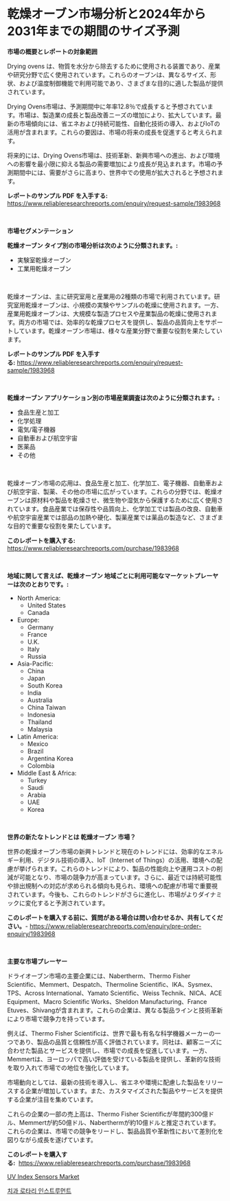 <p><h1>乾燥オーブン市場分析と2024年から2031年までの期間のサイズ予測</h1></p><p><strong>市場の概要とレポートの対象範囲</strong></p>
<p><p>Drying ovens は、物質を水分から除去するために使用される装置であり、産業や研究分野で広く使用されています。これらのオーブンは、異なるサイズ、形状、および温度制御機能で利用可能であり、さまざまな目的に適した製品が提供されています。</p><p>Drying Ovens市場は、予測期間中に年率12.8％で成長すると予想されています。市場は、製造業の成長と製品改善ニーズの増加により、拡大しています。最新の市場傾向には、省エネおよび持続可能性、自動化技術の導入、およびIoTの活用が含まれます。これらの要因は、市場の将来の成長を促進すると考えられます。</p><p>将来的には、Drying Ovens市場は、技術革新、新興市場への進出、および環境への影響を最小限に抑える製品の需要増加により成長が見込まれます。市場の予測期間中には、需要がさらに高まり、世界中での使用が拡大されると予想されます。</p></p>
<p><strong>レポートのサンプル PDF を入手する:</strong> <a href="https://www.reliableresearchreports.com/enquiry/request-sample/1983968">https://www.reliableresearchreports.com/enquiry/request-sample/1983968</a></p>
<p>&nbsp;</p>
<p><strong>市場セグメンテーション</strong></p>
<p><strong>乾燥オーブン タイプ別の市場分析は次のように分類されます。:</strong></p>
<p><ul><li>実験室乾燥オーブン</li><li>工業用乾燥オーブン</li></ul></p>
<p>&nbsp;</p>
<p><p>乾燥オーブンは、主に研究室用と産業用の2種類の市場で利用されています。研究室用乾燥オーブンは、小規模の実験やサンプルの乾燥に使用されます。一方、産業用乾燥オーブンは、大規模な製造プロセスや産業製品の乾燥に使用されます。両方の市場では、効率的な乾燥プロセスを提供し、製品の品質向上をサポートしています。乾燥オーブン市場は、様々な産業分野で重要な役割を果たしています。</p></p>
<p><strong>レポートのサンプル PDF を入手する:</strong>&nbsp;<a href="https://www.reliableresearchreports.com/enquiry/request-sample/1983968">https://www.reliableresearchreports.com/enquiry/request-sample/1983968</a></p>
<p>&nbsp;</p>
<p><strong> 乾燥オーブン アプリケーション別の市場産業調査は次のように分類されます。:</strong></p>
<p><ul><li>食品生産と加工</li><li>化学処理</li><li>電気/電子機器</li><li>自動車および航空宇宙</li><li>医薬品</li><li>その他</li></ul></p>
<p>&nbsp;</p>
<p><p>乾燥オーブン市場の応用は、食品生産と加工、化学加工、電子機器、自動車および航空宇宙、製薬、その他の市場に広がっています。これらの分野では、乾燥オーブンは原材料や製品を乾燥させ、微生物や湿気から保護するために広く使用されています。食品産業では保存性や品質向上、化学加工では製品の改良、自動車や航空宇宙産業では部品の加熱や硬化、製薬産業では薬品の製造など、さまざまな目的で重要な役割を果たしています。</p></p>
<p><strong>このレポートを購入する:</strong>&nbsp; <a href="https://www.reliableresearchreports.com/purchase/1983968">https://www.reliableresearchreports.com/purchase/1983968</a></p>
<p>&nbsp;</p>
<p><strong>地域に関して言えば、乾燥オーブン 地域ごとに利用可能なマーケットプレーヤーは次のとおりです。:</strong></p>
<p><ul>
    <li>
        North America:
        <ul>
            <li>United States</li>
            <li>Canada</li>
        </ul>
    </li>
    <li>
        Europe:
        <ul>
            <li>Germany</li>
            <li>France</li>
            <li>U.K.</li>
            <li>Italy</li>
            <li>Russia</li>
        </ul>
    </li>
    <li>
        Asia-Pacific:
        <ul>
            <li>China</li>
            <li>Japan</li>
            <li>South Korea</li>
            <li>India</li>
            <li>Australia</li>
            <li>China Taiwan</li>
            <li>Indonesia</li>
            <li>Thailand</li>
            <li>Malaysia</li>
        </ul>
    </li>
    <li>
        Latin America:
        <ul>
            <li>Mexico</li>
            <li>Brazil</li>
            <li>Argentina Korea</li>
            <li>Colombia</li>
        </ul>
    </li>
    <li>
        Middle East & Africa:
        <ul>
            <li>Turkey</li>
            <li>Saudi</li>
            <li>Arabia</li>
            <li>UAE</li>
            <li>Korea</li>
        </ul>
    </li>
    </ul></p>
<p>&nbsp;</p>
<p><strong>世界の新たなトレンドとは 乾燥オーブン 市場？</strong></p>
<p><p>世界の乾燥オーブン市場の新興トレンドと現在のトレンドには、効率的なエネルギー利用、デジタル技術の導入、IoT（Internet of Things）の活用、環境への配慮が挙げられます。これらのトレンドにより、製品の性能向上や運用コストの削減が可能となり、市場の競争力が高まっています。さらに、最近では持続可能性や排出規制への対応が求められる傾向も見られ、環境への配慮が市場で重要視されています。今後も、これらのトレンドがさらに進化し、市場がよりダイナミックに変化すると予測されています。</p></p>
<p><strong>このレポートを購入する前に、質問がある場合は問い合わせるか、共有してください。</strong>- <a href="https://www.reliableresearchreports.com/enquiry/pre-order-enquiry/1983968">https://www.reliableresearchreports.com/enquiry/pre-order-enquiry/1983968</a></p>
<p>&nbsp;</p>
<p><strong>主要な市場プレーヤー</strong></p>
<p><p>ドライオーブン市場の主要企業には、Nabertherm、Thermo Fisher Scientific、Memmert、Despatch、Thermoline Scientific、IKA、Sysmex、TPS、Across International、Yamato Scientific、Weiss Technik、NICA、ACE Equipment、Macro Scientific Works、Sheldon Manufacturing、France Etuves、Shivangが含まれます。これらの企業は、異なる製品ラインと技術革新により市場で競争力を持っています。</p><p>例えば、Thermo Fisher Scientificは、世界で最も有名な科学機器メーカーの一つであり、製品の品質と信頼性が高く評価されています。同社は、顧客ニーズに合わせた製品とサービスを提供し、市場での成長を促進しています。一方、Memmertは、ヨーロッパで高い評価を受けている製品を提供し、革新的な技術を取り入れて市場での地位を強化しています。</p><p>市場動向としては、最新の技術を導入し、省エネや環境に配慮した製品をリリースする企業が増加しています。また、カスタマイズされた製品やサービスを提供する企業が注目を集めています。</p><p>これらの企業の一部の売上高は、Thermo Fisher Scientificが年間約300億ドル、Memmertが約50億ドル、Naberthermが約10億ドルと推定されています。これらの企業は、市場での競争をリードし、製品品質や革新性において差別化を図りながら成長を遂げています。</p></p>
<p><strong>このレポートを購入する:</strong>&nbsp;&nbsp;<a href="https://www.reliableresearchreports.com/purchase/1983968">https://www.reliableresearchreports.com/purchase/1983968</a></p>
<p><p><a href="https://medium.com/@abigailakonb35/uv-index-sensors-market-size-reveals-the-best-marketing-channels-in-global-industry-51e89051395a">UV Index Sensors Market</a></p><p><a href="https://medium.com/@goonfghyt6587/%EC%B9%98%EA%B3%BC-%ED%9A%8C%EC%A0%84-%EC%9E%A5%EC%B9%98-%EC%8B%9C%EC%9E%A5-%EA%B7%9C%EB%AA%A8-%EC%8B%9C%EC%9E%A5-%EC%A0%84%EB%A7%9D-%EB%B0%8F-%EC%8B%9C%EC%9E%A5-%EC%98%88%EC%B8%A1-2024%EB%85%84%EB%B6%80%ED%84%B0-2031%EB%85%84-db5bd0853678">치과 로타리 인스트루먼트</a></p></p>